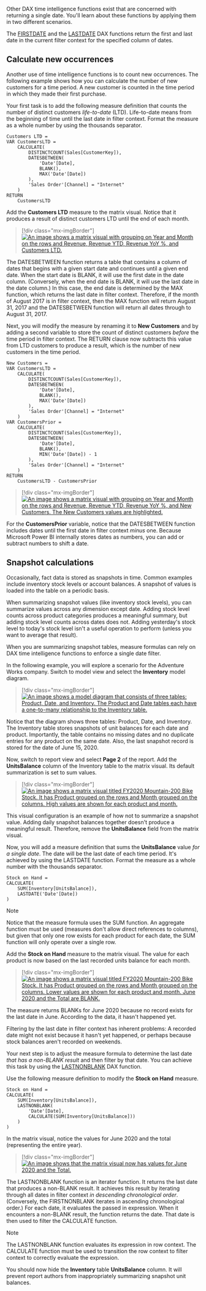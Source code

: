 Other DAX time intelligence functions exist that are concerned with returning a single date. You'll learn about these functions by applying them in two different scenarios.

The [FIRSTDATE](https://docs.microsoft.com/dax/firstdate-function-dax/?azure-portal=true) and the [LASTDATE](https://docs.microsoft.com/dax/lastdate-function-dax/?azure-portal=true) DAX functions return the first and last date in the current filter context for the specified column of dates.

## Calculate new occurrences

Another use of time intelligence functions is to count new occurrences. The following example shows how you can calculate the number of new customers for a time period. A new customer is counted in the time period in which they made their first purchase.

Your first task is to add the following measure definition that counts the number of distinct customers *life-to-date* (LTD). Life-to-date means from the beginning of time until the last date in filter context. Format the measure as a whole number by using the thousands separator.

```dax
Customers LTD =
VAR CustomersLTD =
	CALCULATE(
		DISTINCTCOUNT(Sales[CustomerKey]),
		DATESBETWEEN(
			'Date'[Date],
			BLANK(),
			MAX('Date'[Date])
		),
		'Sales Order'[Channel] = "Internet"
	)
RETURN
	CustomersLTD
```

Add the **Customers LTD** measure to the matrix visual. Notice that it produces a result of distinct customers LTD until the end of each month.

> [!div class="mx-imgBorder"]
> [![An image shows a matrix visual with grouping on Year and Month on the rows and Revenue, Revenue YTD, Revenue YoY %, and Customers LTD.](../media/dax-matrix-customers-ltd-ssm.png)](../media/dax-matrix-customers-ltd-ssm.png#lightbox)

The DATESBETWEEN function returns a table that contains a column of dates that begins with a given start date and continues until a given end date. When the start date is BLANK, it will use the first date in the date column. (Conversely, when the end date is BLANK, it will use the last date in the date column.) In this case, the end date is determined by the MAX function, which returns the last date in filter context. Therefore, if the month of August 2017 is in filter context, then the MAX function will return August 31, 2017 and the DATESBETWEEN function will return all dates through to August 31, 2017.

Next, you will modify the measure by renaming it to **New Customers** and by adding a second variable to store the count of distinct customers *before* the time period in filter context. The RETURN clause now subtracts this value from LTD customers to produce a result, which is the number of new customers in the time period.

```dax
New Customers =
VAR CustomersLTD =
	CALCULATE(
		DISTINCTCOUNT(Sales[CustomerKey]),
		DATESBETWEEN(
			'Date'[Date],
			BLANK(),
			MAX('Date'[Date])
		),
		'Sales Order'[Channel] = "Internet"
	)
VAR CustomersPrior =
	CALCULATE(
		DISTINCTCOUNT(Sales[CustomerKey]),
		DATESBETWEEN(
			'Date'[Date],
			BLANK(),
			MIN('Date'[Date]) - 1
		),
		'Sales Order'[Channel] = "Internet"
	)
RETURN
	CustomersLTD - CustomersPrior
```

> [!div class="mx-imgBorder"]
> [![An image shows a matrix visual with grouping on Year and Month on the rows and Revenue, Revenue YTD, Revenue YoY %, and New Customers. The New Customers values are highlighted.](../media/dax-matrix-new-customers-ssm.png)](../media/dax-matrix-new-customers-ssm.png#lightbox)

For the **CustomersPrior** variable, notice that the DATESBETWEEN function includes dates until the first date in filter context *minus* one. Because Microsoft Power BI internally stores dates as numbers, you can add or subtract numbers to shift a date.

## Snapshot calculations

Occasionally, fact data is stored as snapshots in time. Common examples include inventory stock levels or account balances. A snapshot of values is loaded into the table on a periodic basis.

When summarizing snapshot values (like inventory stock levels), you can summarize values across any dimension except date. Adding stock level counts across product categories produces a meaningful summary, but adding stock level counts across dates does not. Adding yesterday's stock level to today's stock level isn't a useful operation to perform (unless you want to average that result).

When you are summarizing snapshot tables, measure formulas can rely on DAX time intelligence functions to enforce a single date filter.

In the following example, you will explore a scenario for the Adventure Works company. Switch to model view and select the **Inventory** model diagram.

> [!div class="mx-imgBorder"]
> [![An image shows a model diagram that consists of three tables: Product, Date, and Inventory. The Product and Date tables each have a one-to-many relationship to the Inventory table.](../media/dax-model-diagram-inventory-ss.png)](../media/dax-model-diagram-inventory-ss.png#lightbox)

Notice that the diagram shows three tables: Product, Date, and Inventory. The Inventory table stores snapshots of unit balances for each date and product. Importantly, the table contains no missing dates and no duplicate entries for any product on the same date. Also, the last snapshot record is stored for the date of June 15, 2020.

Now, switch to report view and select **Page 2** of the report. Add the **UnitsBalance** column of the Inventory table to the matrix visual. Its default summarization is set to sum values.

> [!div class="mx-imgBorder"]
> [![An image shows a matrix visual titled FY2020 Mountain-200 Bike Stock. It has Product grouped on the rows and Month grouped on the columns. High values are shown for each product and month.](../media/dax-matrix-mountain-200-bike-stock-1-ss.png)](../media/dax-matrix-mountain-200-bike-stock-1-ss.png#lightbox)

This visual configuration is an example of how not to summarize a snapshot value. Adding daily snapshot balances together doesn't produce a meaningful result. Therefore, remove the **UnitsBalance** field from the matrix visual.

Now, you will add a measure definition that sums the **UnitsBalance** value *for a single date*. The date will be the last date of each time period. It's achieved by using the LASTDATE function. Format the measure as a whole number with the thousands separator.

```dax
Stock on Hand =
CALCULATE(
	SUM(Inventory[UnitsBalance]),
	LASTDATE('Date'[Date])
)
```

> [!NOTE]
> Notice that the measure formula uses the SUM function. An aggregate function must be used (measures don't allow direct references to columns), but given that only one row exists for each product for each date, the SUM function will only operate over a single row.

Add the **Stock on Hand** measure to the matrix visual. The value for each product is now based on the last recorded units balance for each month.

> [!div class="mx-imgBorder"]
> [![An image shows a matrix visual titled FY2020 Mountain-200 Bike Stock. It has Product grouped on the rows and Month grouped on the columns. Lower values are shown for each product and month. June 2020 and the Total are BLANK.](../media/dax-matrix-mountain-200-bike-stock-2-ss.png)](../media/dax-matrix-mountain-200-bike-stock-2-ss.png#lightbox)

The measure returns BLANKs for June 2020 because no record exists for the last date in June. According to the data, it hasn't happened yet.

Filtering by the last date in filter context has inherent problems: A recorded date might not exist because it hasn't yet happened, or perhaps because stock balances aren't recorded on weekends.

Your next step is to adjust the measure formula to determine the last date *that has a non-BLANK result* and then filter by that date. You can achieve this task by using the [LASTNONBLANK](https://docs.microsoft.com/dax/lastnonblank-function-dax/?azure-portal=true) DAX function.

Use the following measure definition to modify the **Stock on Hand** measure.

```dax
Stock on Hand =
CALCULATE(
	SUM(Inventory[UnitsBalance]),
	LASTNONBLANK(
		'Date'[Date],
		CALCULATE(SUM(Inventory[UnitsBalance]))
	)
)
```

In the matrix visual, notice the values for June 2020 and the total (representing the entire year).

> [!div class="mx-imgBorder"]
> [![An image shows that the matrix visual now has values for June 2020 and the Total.](../media/dax-matrix-mountain-200-bike-stock-2020-june-ssm.png)](../media/dax-matrix-mountain-200-bike-stock-2020-june-ssm.png#lightbox)

The LASTNONBLANK function is an iterator function. It returns the last date that produces a non-BLANK result. It achieves this result by iterating through all dates in filter context *in descending chronological order*. (Conversely, the FIRSTNONBLANK iterates in ascending chronological order.) For each date, it evaluates the passed in expression. When it encounters a non-BLANK result, the function returns the date. That date is then used to filter the CALCULATE function.

> [!NOTE]
> The LASTNONBLANK function evaluates its expression in row context. The CALCULATE function must be used to transition the row context to filter context to correctly evaluate the expression.

You should now hide the **Inventory** table **UnitsBalance** column. It will prevent report authors from inappropriately summarizing snapshot unit balances.
